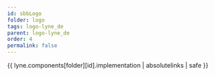 ```yaml
---
id: sbbLogo
folder: logo
tags: logo-lyne_de
parent: logo-lyne_de
order: 4
permalink: false  
---
```

{{ lyne.components[folder][id].implementation | absolutelinks | safe }}


